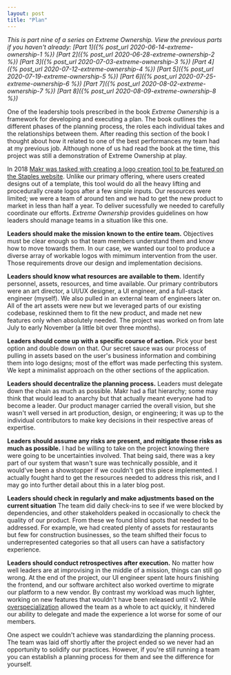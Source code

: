 ```yaml
---
layout: post
title: "Plan"
---
```


_This is part nine of a series on Extreme Ownership. View the previous parts if you haven't already: [Part 1]({% post_url 2020-06-14-extreme-ownership-1 %}) [Part 2]({% post_url 2020-06-28-extreme-ownership-2 %}) [Part 3]({% post_url 2020-07-03-extreme-ownership-3 %}) [Part 4]({% post_url 2020-07-12-extreme-ownership-4 %}) [Part 5]({% post_url 2020-07-19-extreme-ownership-5 %}) [Part 6]({% post_url 2020-07-25-extreme-ownership-6 %}) [Part 7]({% post_url 2020-08-02-extreme-ownership-7 %}) [Part 8]({% post_url 2020-08-09-extreme-ownership-8 %})_

One of the leadership tools prescribed in the book _Extreme Ownership_ is a framework for developing and executing a plan. The book outlines the different phases of the planning process, the roles each individual takes and the relationships between them. After reading this section of the book I thought about how it related to one of the best performances my team had at my previous job. Although none of us had read the book at the time, this project was still a demonstration of Extreme Ownership at play.

In 2018 [Makr was tasked with creating a logo creation tool to be featured on the Staples website](https://jeffreybetts.me/works/makr/staples-logo-design-tool/). Unlike our primary offering, where users created designs out of a template, this tool would do all the heavy lifting and procedurally create logos after a few simple inputs. Our resources were limited; we were a team of around ten and we had to get the new product to market in less than half a year. To deliver sucessfully we needed to carefully coordinate our efforts. _Extreme Ownership_ provides guidelines on how leaders should manage teams in a situation like this one.

**Leaders should make the mission known to the entire team.** Objectives must be clear enough so that team members understand them and know how to move towards them. In our case, we wanted our tool to produce a diverse array of workable logos with mimimum intervention from the user. Those requirements drove our design and implementation decisions.

**Leaders should know what resources are available to them.** Identify personnel, assets, resources, and time available. Our primary contributors were an art director, a UI/UX designer, a UI engineer, and a full-stack engineer (myself). We also pulled in an external team of engineers later on. All of the art assets were new but we leveraged parts of our existing codebase, reskinned them to fit the new product, and made net new features only when absolutely needed. The project was worked on from late July to early November (a little bit over three months).

**Leaders should come up with a specific course of action.** Pick your best option and double down on that. Our secret sauce was our process of pulling in assets based on the user's business information and combining them into logo designs; most of the effort was made perfecting this system. We kept a minimalist approach on the other sections of the application.

**Leaders should decentralize the planning process.** Leaders must delegate down the chain as much as possible. Makr had a flat hierarchy; some may think that would lead to anarchy but that actually meant everyone had to become a leader. Our product manager carried the overall vision, but she wasn't well versed in art production, design, or engineering; it was up to the individual contributors to make key decisions in their respective areas of expertise.

**Leaders should assume any risks are present, and mitigate those risks as much as possible.** I had be willing to take on the project knowing there were going to be uncertainties involved. That being said, there was a key part of our system that wasn't sure was technically possible, and it would've been a showstopper if we couldn't get this piece implemented. I actually fought hard to get the resources needed to address this risk, and I may go into further detail about this in a later blog post.

**Leaders should check in regularly and make adjustments based on the current situation** The team did daily check-ins to see if we were blocked by dependencies, and other stakeholders peaked in occasionally to check the quality of our product. From these we found blind spots that needed to be addressed. For example, we had created plenty of assets for restaurants but few for construction businesses, so the team shifted their focus to underrepresented categories so that all users can have a satisfactory experience.

**Leaders should conduct retrospectives after execution.** No matter how well leaders are at improvising in the middle of a mission, things can still go wrong. At the end of the project, our UI engineer spent late hours finishing the frontend, and our software architect also worked overtime to migrate our platform to a new vendor. By contrast my workload was much lighter, working on new features that wouldn't have been released until v2. While [overspecialization](https://tvtropes.org/pmwiki/pmwiki.php/Main/Cripplingoverspecialization) allowed the team as a whole to act quickly, it hindered our ability to delegate and made the experience a lot worse for some of our members.

One aspect we couldn't achieve was standardizing the planning process. The team was laid off shortly after the project ended so we never had an opportunity to solidify our practices. However, if you're still running a team you can establish a planning process for them and see the difference for yourself.
